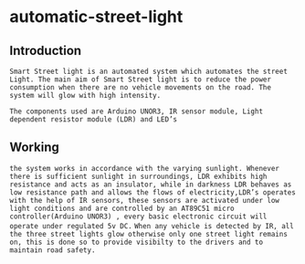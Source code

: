 # automatic-street-light
## Introduction

```Smart Street light is an automated system which automates the street Light. The main aim of Smart Street light is to reduce the power consumption when there are no vehicle movements on the road. The system will glow with high intensity.```

```The components used are Arduino UNOR3, IR sensor module, Light dependent resistor module (LDR) and LED’s```

## Working

```the system works in accordance with the varying sunlight. Whenever there is sufficient sunlight in surroundings, LDR exhibits high resistance and acts as an insulator, while in darkness LDR behaves as low resistance path and allows the flows of electricity,LDR’s operates with the help of IR sensors, these sensors are activated under low light conditions and are controlled by an AT89C51 micro controller(Arduino UNOR3) , every basic electronic circuit will operate under regulated 5v DC.```
```When any vehicle is detected by IR, all the three street lights glow otherwise only one street light remains on, this is done so to provide visibilty to the drivers and to maintain road safety.```

